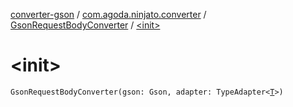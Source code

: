 [converter-gson](../../index.md) / [com.agoda.ninjato.converter](../index.md) / [GsonRequestBodyConverter](index.md) / [&lt;init&gt;](./-init-.md)

# &lt;init&gt;

`GsonRequestBodyConverter(gson: Gson, adapter: TypeAdapter<`[`T`](index.md#T)`>)`